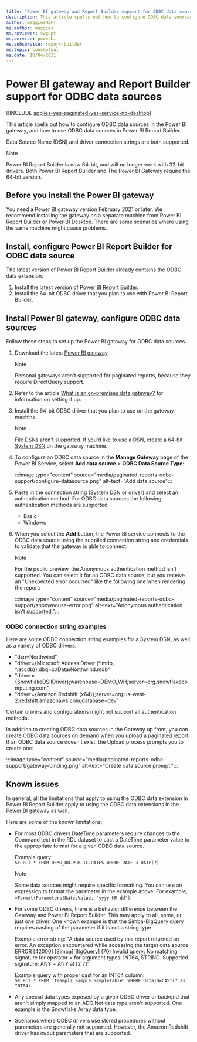 ```yaml
---
title: "Power BI gateway and Report Builder support for ODBC data sources (preview)"
description: This article spells out how to configure ODBC data sources in the Power BI gateway, and how to use ODBC data sources in Power BI Report Builder.
author: maggiesMSFT
ms.author: maggies
ms.reviewer: swgupt
ms.service: powerbi
ms.subservice: report-builder
ms.topic: conceptual
ms.date: 10/04/2021
---
```


# Power BI gateway and Report Builder support for ODBC data sources


[!INCLUDE [applies-yes-paginated-yes-service-no-desktop](../includes/applies-yes-paginated-yes-service-no-desktop.md)] 

This article spells out how to configure ODBC data sources in the Power BI gateway, and how to use ODBC data sources in Power BI Report Builder.

Data Source Name (DSN) and driver connection strings are both supported. 

>[!NOTE]
>Power BI Report Builder is now 64-bit, and will no longer work with 32-bit drivers. Both Power BI Report Builder and The Power BI Gateway require the 64-bit version.

## Before you install the Power BI gateway

You need a Power BI gateway version February 2021 or later. We recommend installing the gateway on a separate machine from Power BI Report Builder or Power BI Desktop.  There are some scenarios where using the same machine might cause problems. 

## Install, configure Power BI Report Builder for ODBC data source

The latest version of Power BI Report Builder already contains the ODBC data extension.

1.	Install the latest version of [Power BI Report Builder](https://go.microsoft.com/fwlink/?linkid=2086513).
2.	Install the 64-bit ODBC driver that you plan to use with Power BI Report Builder.

## Install Power BI gateway, configure ODBC data sources

Follow these steps to set up the Power BI gateway for ODBC data sources.

1.	Download the latest [Power BI gateway](https://powerbi.microsoft.com/gateway).

    >[!NOTE]
    >Personal gateways aren't supported for paginated reports, because they require DirectQuery support.

2.	Refer to the article [What is an on-premises data gateway?](../connect-data/service-gateway-onprem.md) for information on setting it up.
3.	Install the 64-bit ODBC driver that you plan to use on the gateway machine.

    >[!NOTE]
    >File DSNs aren't supported. If you'd like to use a DSN, create a 64-bit [System DSN](/previous-versions/windows/desktop/odbc/dn170519(v=vs.85)) on the gateway machine.

1. To configure an ODBC data source in the **Manage Gateway** page of the Power BI Service, select **Add data source** >  **ODBC Data Source Type**:

    :::image type="content" source="media/paginated-reports-odbc-support/configure-datasource.png" alt-text="Add data source":::

1. Paste in the connection string (System DSN or driver) and select an authentication method. For ODBC data sources the following authentication methods are supported:

    - Basic
    - Windows

1. When you select the **Add** button, the Power BI service connects to the ODBC data source using the supplied connection string and credentials to validate that the gateway is able to connect.

    >[!NOTE]
    >For the public preview, the Anonymous authentication method isn't supported. You can select it for an ODBC data source, but you receive an "Unexpected error occurred" like the following one when rendering the report:

    :::image type="content" source="media/paginated-reports-odbc-support/anonymouse-error.png" alt-text="Anonymous authentication isn't supported.":::

### ODBC connection string examples

Here are some ODBC connection string examples for a System DSN, as well as a variety of ODBC drivers:

- "dsn=Northwind"
- "driver={Microsoft Access Driver (*.mdb, *.accdb)};dbq=c:\Data\Northwind.mdb"
- "driver={SnowflakeDSIIDriver};warehouse=DEMO_WH;server=<span>org.snowflakecomputing</span>.com"
- "driver={Amazon Redshift (x64)};server=<span>org.us-west-2.redshift.amazonaws</span>.com;database=dev"

Certain drivers and configurations might not support all authentication methods.

In addition to creating ODBC data sources in the Gateway up front, you can create ODBC data sources on demand when you upload a paginated report. If an ODBC data source doesn’t exist, the Upload process prompts you to create one:

:::image type="content" source="media/paginated-reports-odbc-support/gateway-binding.png" alt-text="Create data source prompt.":::

## Known issues

In general, all the limitations that apply to using the ODBC data extension in Power BI Report Builder apply to using the ODBC data extensions in the Power BI gateway as well.

Here are some of the known limitations:

- For most ODBC drivers DateTime parameters require changes to the Command text in the RDL dataset to cast a DateTime parameter value to the appropriate format for a given ODBC data source.  

    Example query:  
    `SELECT * FROM DEMO_DB.PUBLIC.DATES WHERE DATE < DATE(?)`

    >[!NOTE]
    >Some data sources might require specific formatting. You can use an expression to format the parameter in the example above. For example, `=Format(Parameters!Date.Value, "yyyy-MM-dd")`.

- For some ODBC drivers, there is a behavior difference between the Gateway and Power BI Report Builder. This may apply to all, some, or just one driver. One known example is that the Simba-BigQuery query requires casting of the parameter if it is not a string type. 

   Example error string: "A data source used by this report returned an error. An exception encountered while accessing the target data source ERROR [42000] [Simba][BigQuery] (70) Invalid query: No matching signature for operator = for argument types: INT64, STRING. Supported signature: ANY = ANY at [2:7]"

   Example query with proper cast for an INT64 column:  
   `SELECT * FROM 'teamplz.Sample.SampleTable' WHERE DataID=CAST(? as INT64)`

- Any special data types exposed by a given ODBC driver or backend that aren't simply mapped to an <span>ADO.Net</span> data type aren't supported. One example is the Snowflake Array data type.
- Scenarios where ODBC drivers use stored procedures without parameters are generally not supported. However, the Amazon Redshift driver has in/out parameters that are supported.
